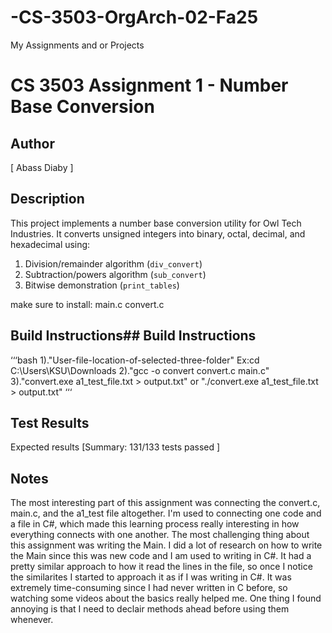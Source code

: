 # -CS-3503-OrgArch-02-Fa25
My Assignments and or Projects
# CS 3503 Assignment 1 - Number Base Conversion

## Author
[ Abass Diaby ]

## Description
This project implements a number base conversion utility for Owl Tech Industries.
It converts unsigned integers into binary, octal, decimal, and hexadecimal using:
1. Division/remainder algorithm (`div_convert`)
2. Subtraction/powers algorithm (`sub_convert`)
3. Bitwise demonstration (`print_tables`)

make sure to install:
main.c
convert.c

## Build Instructions## Build Instructions
‘‘‘bash
1)."User-file-location-of-selected-three-folder"
Ex:cd C:\Users\KSU\Downloads
2)."gcc -o convert convert.c main.c"
3)."convert.exe a1_test_file.txt > output.txt"
or
"./convert.exe a1_test_file.txt > output.txt"
‘‘‘

## Test Results
Expected results
[Summary: 131/133 tests passed ]

## Notes
The most interesting part of this assignment was connecting the convert.c, main.c, and the a1_test file altogether. I'm used to connecting one code and a file in C#, which made this learning process really interesting in how everything connects with one another. The most challenging thing about this assignment was writing the Main. I did a lot of research on how to write the Main since this was new code and I am used to writing in C#. It had a pretty similar approach to how it read the lines in the file, so once I notice the similarites I started to approach it as if I was writing in C#. It was extremely time-consuming since I had never written in C before, so watching some videos about the basics really helped me. One thing I found annoying is that I need to declair methods ahead before using them whenever.
